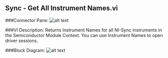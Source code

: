 ## **Sync - Get All Instrument Names.vi**
###Connector Pane:
![alt text](/Instrument%20Control/Sync/Pin%20Map/Sync%20-%20Get%20All%20Instrument%20Names.vic.png "Sync - Get All Instrument Names.vi connector pane")

###VI Description:
Returns Instrument Names for all NI-Sync instruments in the Semiconductor Module Context. You can use Instrument Names to open driver sessions.

###Block Diagram:
![alt text](/Instrument%20Control/Sync/Pin%20Map/Sync%20-%20Get%20All%20Instrument%20Names.vid.png "Sync - Get All Instrument Names.vi block diagram")
